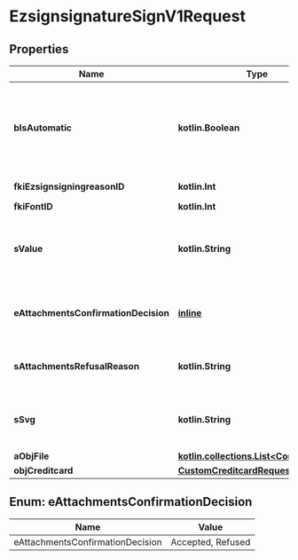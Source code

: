 
# EzsignsignatureSignV1Request

## Properties
| Name | Type | Description | Notes |
| ------------ | ------------- | ------------- | ------------- |
| **bIsAutomatic** | **kotlin.Boolean** | Indicates if the Ezsignsignature was part of an automatic process or not.  This can only be true if eEzsignsignatureType is **Acknowledgement**, **City**, **Signature**, **Initials** or **Stamp**.  |  |
| **fkiEzsignsigningreasonID** | **kotlin.Int** | The unique ID of the Ezsignsigningreason |  [optional] |
| **fkiFontID** | **kotlin.Int** | The unique ID of the Font |  [optional] |
| **sValue** | **kotlin.String** | The value required for the Ezsignsignature.  This can only be set if eEzsignsignatureType is **City**, **FieldText** or **FieldTextarea** |  [optional] |
| **eAttachmentsConfirmationDecision** | [**inline**](#EAttachmentsConfirmationDecision) | Whether the attachment are accepted or refused.  This can only be set if eEzsignsignatureType is **AttachmentsConfirmation** |  [optional] |
| **sAttachmentsRefusalReason** | **kotlin.String** | The reason of refused.  This can only be set if eEzsignsignatureType is **AttachmentsConfirmation** |  [optional] |
| **sSvg** | **kotlin.String** | The SVG of the signature.  This can only be set if eEzsignsignatureType is **Signature**_/_**Initials** and **bIsAutomatic** is false |  [optional] |
| **aObjFile** | [**kotlin.collections.List&lt;CommonFile&gt;**](CommonFile.md) |  |  [optional] |
| **objCreditcard** | [**CustomCreditcardRequest**](CustomCreditcardRequest.md) |  |  [optional] |


<a id="EAttachmentsConfirmationDecision"></a>
## Enum: eAttachmentsConfirmationDecision
| Name | Value |
| ---- | ----- |
| eAttachmentsConfirmationDecision | Accepted, Refused |



